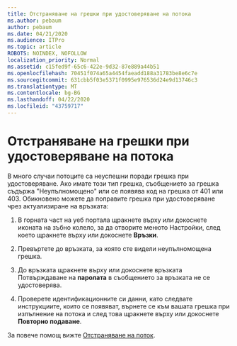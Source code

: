 ```yaml
---
title: Отстраняване на грешки при удостоверяване на потока
ms.author: pebaum
author: pebaum
ms.date: 04/21/2020
ms.audience: ITPro
ms.topic: article
ROBOTS: NOINDEX, NOFOLLOW
localization_priority: Normal
ms.assetid: c15fed9f-65c6-422e-9d32-87e889a44b51
ms.openlocfilehash: 70451f074a65a4454faeadd188a31783be8e6c7e
ms.sourcegitcommit: 631cbb5f03e5371f0995e976536d24e9d13746c3
ms.translationtype: MT
ms.contentlocale: bg-BG
ms.lasthandoff: 04/22/2020
ms.locfileid: "43759717"
---
```

# <a name="troubleshoot-flow-authentication-errors"></a>Отстраняване на грешки при удостоверяване на потока

В много случаи потоците са неуспешни поради грешка при удостоверяване. Ако имате този тип грешка, съобщението за грешка съдържа "Неупълномощено" или се появява код на грешка от 401 или 403. Обикновено можете да поправите грешка при удостоверяване чрез актуализиране на връзката:
  
1. В горната част на уеб портала щракнете върху или докоснете иконата на зъбно колело, за да отворите менюто Настройки, след което щракнете върху или докоснете **Връзки**.
    
2. Превъртете до връзката, за която сте видели неупълномощена грешка.
    
3. До връзката щракнете върху или докоснете връзката Потвърждаване на **паролата** в съобщението за връзката не се удостоверява. 
    
4. Проверете идентификационните си данни, като следвате инструкциите, които се появяват, върнете се към вашата грешка при изпълнение на потока и след това щракнете върху или докоснете **Повторно подаване**.
    
За повече помощ вижте [Отстраняване на поток](https://go.microsoft.com/fwlink/?linkid=872110).
  

